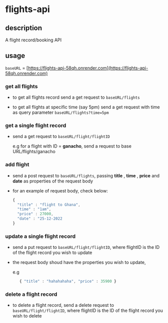 # flights-api

## description

A flight record/booking API

## usage

`baseURL` = [https://flights-api-58qh.onrender.com](https://flights-api-58qh.onrender.com)

### get all flights

- to get all flights record
  send a get request to `baseURL/flights`

- to get all flights at specific time (say 5pm)
  send a get request with time as query parameter `baseURL/flights?time=5pm`
  
### get a single flight record

- send a get request to `baseURL/flight/flightID` 

  e.g for a flight with ID = **ganacho**, send a request to base URL/flights/ganacho

### add flight

- send a post request to `baseURL/flights`, passing **title** , **time** , **price** and **date** as properties of the request body
- for an example of request body, check below: 

  ``` javascript
  {
    "title" : "flight to Ghana",
    "time" : "1am",
    "price" : 27000,
    "date" : "25-12-2022
  }
  ```

### update a single flight record

- send a put request to `baseURL/flight/flightID`, where flightID is the ID of the flight record you wish to update
- the request body shoud have the properties you wish to update,

  e.g 
  ```javascript
     { "title" : "hahahahaha", "price" : 35900 }
  ```

### delete a flight record

- to delete a flight record, send a delete request to `baseURL/flight/flightID`, where flightID is the ID of the flight record you wish to delete

